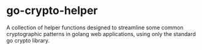 # go-crypto-helper
A collection of helper functions designed to streamline some common cryptographic patterns in golang web applications, using only the standard go crypto library.
